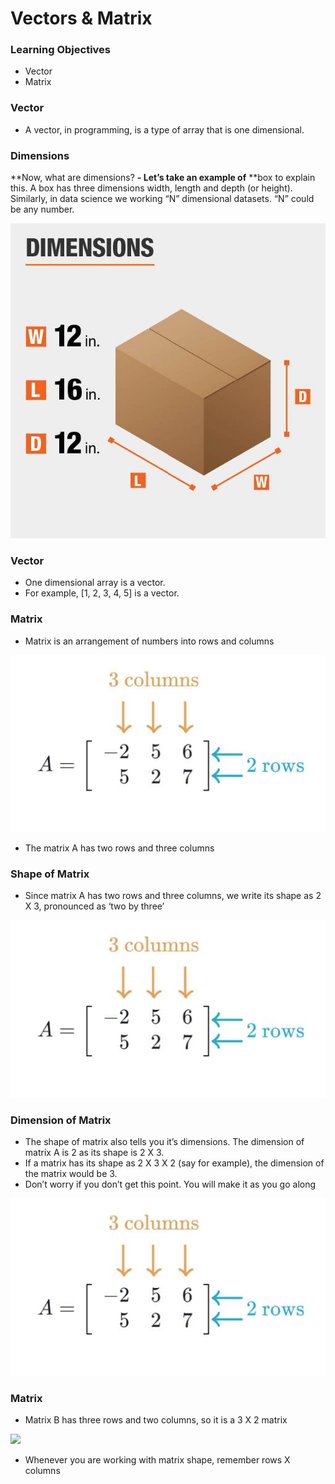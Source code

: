 # Vectors & Matrix

### Learning Objectives

* Vector
* Matrix

### Vector

* A vector, in programming, is a type of array that is one dimensional.

### Dimensions

**Now, what are dimensions? **- Let’s take an example of** **box to explain this. A box has three dimensions width, length and depth (or height). Similarly, in data science we working “N” dimensional datasets. “N” could be any number.

![](<../.gitbook/assets/image (1).png>)

### Vector

* One dimensional array is a vector.
* For example, \[1, 2, 3, 4, 5] is a vector.

### Matrix

* Matrix is an arrangement of numbers into rows and columns

![](<../.gitbook/assets/image (3) (1).png>)

* The matrix A has two rows and three columns

### Shape of Matrix

* Since matrix A has two rows and three columns, we write its shape as 2 X 3, pronounced as ‘two by three’

![](../.gitbook/assets/image.png)

### Dimension of Matrix

* The shape of matrix also tells you it’s dimensions. The dimension of matrix A is 2 as its shape is 2 X 3.
* If a matrix has its shape as 2 X 3 X 2 (say for example), the dimension of the matrix would be 3.
* Don’t worry if you don’t get this point. You will make it as you go along

![](<../.gitbook/assets/image (4) (1).png>)

### Matrix

* Matrix B has three rows and two columns, so it is a 3 X 2 matrix

![](https://lh4.googleusercontent.com/xvNce0r41735c\_MNQZXgSLDFeM2-o-kNa2eKQeXFRCg5UuziZ7f-8ZNw3rYmmL-kuQTQ98I4f53Ba9qd1\_pX-JkvFQRsOQBaqpssEJ5RSphnuJuUCVmMKo4fH8-KCO6aCRn2Z4sdycs)

* Whenever you are working with matrix shape, remember rows X columns
